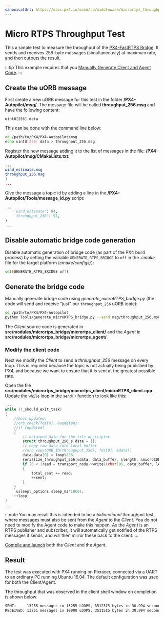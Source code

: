 ```yaml
---
canonicalUrl: https://docs.px4.io/main/ru/middleware/micrortps_throughput_test
---
```


# Micro RTPS Throughput Test

This a simple test to measure the throughput of the [PX4-FastRTPS Bridge](../middleware/micrortps.md). It sends and receives 256-byte messages (simultaneously) at maximum rate, and then outputs the result.

:::tip
This example requires that you [Manually Generate Client and Agent Code](../middleware/micrortps_manual_code_generation.md).
:::

## Create the uORB message

First create a new uORB message for this test in the folder **/PX4-Autopilot/msg/**. The message file will be called **throughput_256.msg** and have the following content:

```
uint8[256] data
```

This can be done with the command line below:

```sh
cd /path/to/PX4/PX4-Autopilot/msg
echo uint8[256] data > throughput_256.msg
```

Register the new message adding it to the list of messages in the file: **/PX4-Autopilot/msg/CMakeLists.txt**:

```cmake
...
wind_estimate.msg
throughput_256.msg
)
...
```

Give the message a topic id by adding a line in the **/PX4-Autopilot/Tools/message_id.py** script:

```python
...
    'wind_estimate': 94,
    'throughput_256': 95,
}
...
```

## Disable automatic bridge code generation

Disable automatic generation of bridge code (as part of the PX4 build process) by setting the variable `GENERATE_RTPS_BRIDGE` to `off` in the *.cmake* file for the target platform (*cmake/configs/*):

```sh
set(GENERATE_RTPS_BRIDGE off)
```


## Generate the bridge code

Manually generate bridge code using *generate_microRTPS_bridge.py* (the code will send and receive "just" our `throughput_256` uORB topic):

```sh
cd /path/to/PX4/PX4-Autopilot
python Tools/generate_microRTPS_bridge.py --send msg/throughput_256.msg --receive msg/throughput_256.msg
```

The *Client* source code is generated in **src/modules/micrortps_bridge/micrortps_client/** and the *Agent* in **src/modules/micrortps_bridge/micrortps_agent/**.

### Modify the client code

Next we modify the *Client* to send a *throughput_256* message on every loop. This is required because the topic is not actually being published by PX4, and because we want to ensure that it is sent at the greatest possible rate.

Open the file **src/modules/micrortps_bridge/micrortps_client/microRTPS_client.cpp**. Update the `while` loop in the `send()` function to look like this:

```cpp
...
while (!_should_exit_task)
{
    //bool updated;
    //orb_check(fds[0], &updated);
    //if (updated)
    {
        // obtained data for the file descriptor
        struct throughput_256_s data = {};
        // copy raw data into local buffer
        //orb_copy(ORB_ID(throughput_256), fds[0], &data);
        data.data[0] = loop%256;
        serialize_throughput_256(&data, data_buffer, &length, &microCDRWriter);
        if (0 < (read = transport_node->write((char)95, data_buffer, length)))
        {
            total_sent += read;
            ++sent;
        }
    }
     usleep(_options.sleep_ms*1000);
    ++loop;
}
...
```

:::note
You may recall this is intended to be a *bidirectional* throughput test, where messages must also be sent from the *Agent* to the *Client*. You do not need to modify the Agent code to make this happen. As the *Agent* is an RTPS publisher and subscriber, it will automatically get notified of the RTPS messages it sends, and will then mirror these back to the client.
:::

[Compile and launch](../middleware/micrortps_manual_code_generation.md#build-and-use-the-code) both the *Client* and the *Agent*.


## Result

The test was executed with PX4 running on Pixracer, connected via a UART to an ordinary PC running Ubuntu 16.04. The default configuration was used for both the Client/Agent.

The throughput that was observed in the client shell window on completion is shown below:

```sh
SENT:     13255 messages in 13255 LOOPS, 3512575 bytes in 30.994 seconds - 113.33KB/s
RECEIVED: 13251 messages in 10000 LOOPS, 3511515 bytes in 30.994 seconds - 113.30KB/s
```
